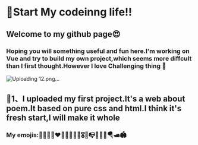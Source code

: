 # 🎯Start My codeinng life!!
## Welcome to my github page😍
### Hoping you will something useful and fun here.I'm working on Vue and try to build my own project,which seems more diffcult than I first thought.However I love Challenging thing 🤯
![Uploading 12.png…]()
## 🎏1、I uploaded my first project.It's a web about poem.It based on pure css and html.I think it's fresh start,I will make it whole


















### My emojis:🎯🎊🎉😍❤️🤯🎈🎏🎪👑🎖️📮📭📌🍭🍧🪂🛥️🏟️
